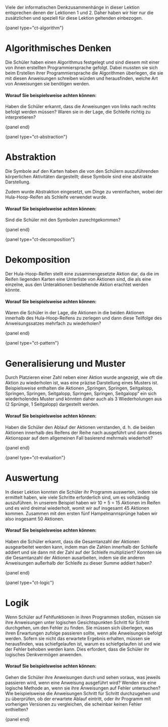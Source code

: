 Viele der informatischen Denkzusammenhänge in dieser Lektion entsprechen denen der Lektionen 1 und 2. Daher haben wir hier nur die zusätzlichen und speziell für diese Lektion geltenden einbezogen.

{panel type="ct-algorithm"}

# Algorithmisches Denken

Die Schüler haben einen Algorithmus festgelegt und sind diesem mit einer von ihnen erstellten Programmiersprache gefolgt. Dabei mussten sie sich beim Erstellen ihrer Programmiersprache die Algorithmen überlegen, die sie mit diesen Anweisungen schreiben würden und herausfinden, welche Art von Anweisungen sie benötigen werden.

#### Worauf Sie beispielsweise achten können:

Haben die Schüler erkannt, dass die Anweisungen von links nach rechts befolgt werden müssen? Waren sie in der Lage, die Schleife richtig zu interpretieren?

{panel end}

{panel type="ct-abstraction"}

# Abstraktion

Die Symbole auf den Karten haben die von den Schülern auszuführenden körperlichen Aktivitäten dargestellt; diese Symbole sind eine abstrakte Darstellung.

Zudem wurde Abstraktion eingesetzt, um Dinge zu vereinfachen, wobei der Hula-Hoop-Reifen als Schleife verwendet wurde.

#### Worauf Sie beispielsweise achten können:

Sind die Schüler mit den Symbolen zurechtgekommen?

{panel end}

{panel type="ct-decomposition"}

# Dekomposition

Der Hula-Hoop-Reifen stellt eine zusammengesetzte Aktion dar, da die im Reifen liegenden Karten eine Unterliste von Aktionen sind, die als eine einzelne, aus den Unteraktionen bestehende Aktion erachtet werden könnte.

#### Worauf Sie beispielsweise achten können:

Waren die Schüler in der Lage, die Aktionen in die beiden Aktionen innerhalb des Hula-Hoop-Reifens zu zerlegen und dann diese Teilfolge des Anweisungssatzes mehrfach zu wiederholen?

{panel end}

{panel type="ct-pattern"}

# Generalisierung und Muster

Durch Platzieren einer Zahl neben einer Aktion wurde angezeigt, wie oft die Aktion zu wiederholen ist, was eine präzise Darstellung eines Musters ist. Beispielsweise enthalten die Aktionen „Springen, Springen, Seitgalopp, Springen, Springen, Seitgalopp, Springen, Springen, Seitgalopp“ ein sich wiederholendes Muster und könnten daher auch als 3 Wiederholungen aus (2 Sprünge, 1 Seitgalopp) dargestellt werden.

#### Worauf Sie beispielsweise achten können:

Haben die Schüler den Ablauf der Aktionen verstanden, d. h. die beiden Aktionen innerhalb des Reifens der Reihe nach ausgeführt und dann dieses Aktionspaar auf dem allgemeinen Fall basierend mehrmals wiederholt?

{panel end}

{panel type="ct-evaluation"}

# Auswertung

In dieser Lektion konnten die Schüler ihr Programm auswerten, indem sie ermittelt haben, wie viele Schritte erforderlich sind, um es vollständig auszuführen. In unserem Beispiel haben wir 10 + 5 = 15 Aktionen im Reifen und es wird dreimal wiederholt, womit wir auf insgesamt 45 Aktionen kommen. Zusammen mit den ersten fünf Hampelmannsprünge haben wir also insgesamt 50 Aktionen.

#### Worauf Sie beispielsweise achten können:

Haben die Schüler erkannt, dass die Gesamtanzahl der Aktionen ausgearbeitet werden kann, indem man die Zahlen innerhalb der Schleife addiert und sie dann mit der Zahl auf der Schleife multipliziert? Konnten sie die Gesamtanzahl der Aktionen ausarbeiten, indem sie die anderen Anweisungen außerhalb der Schleife zu dieser Summe addiert haben?

{panel end}

{panel type="ct-logic"}

# Logik

Wenn Schüler auf Fehlfunktionen in ihren Programmen stoßen, müssen sie ihre Anweisungen unter logischen Gesichtspunkten Schritt für Schritt durchgehen, um den Fehler zu finden. Sie müssen sich überlegen, was ihren Erwartungen zufolge passieren sollte, wenn alle Anweisungen befolgt werden. Sofern sie nicht das erwartete Ergebnis erhalten, müssen sie herausfinden, was schiefgelaufen ist, warum es schiefgelaufen ist und wie der Fehler behoben werden kann. Dies erfordert, dass die Schüler ihr logisches Denkvermögen anwenden.

#### Worauf Sie beispielsweise achten können:

Gehen die Schüler ihre Anweisungen durch und sehen voraus, was jeweils passieren wird, wenn eine Anweisung ausgeführt wird? Wenden sie eine logische Methode an, wenn sie ihre Anweisungen auf Fehler untersuchen? Wie beispielsweise die Anweisungen Schritt für Schritt durchzugehen und zu überprüfen, ob der erwartete Ablauf eintritt, oder ihr Programm mit vorherigen Versionen zu vergleichen, die scheinbar keinen Fehler enthielten?

{panel end}